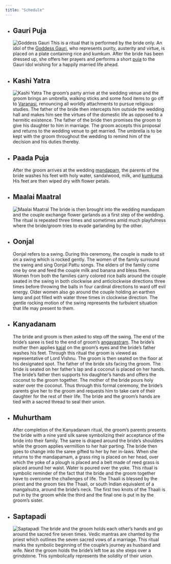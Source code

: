 ```yaml
---
title: "Schedule"
---
```


* ## Gauri Puja ##

   ![Goddess Gauri](../images/gauris.png)
   This is a ritual that is performed by the bride only. An idol of the [Goddess Gauri](https://en.wikipedia.org/wiki/Mahagauri), who represents purity, austerity and virtue, is placed on a plate containing rice and kumkum. After the bride has been dressed up, she offers her prayers and performs a short [puja](https://en.wikipedia.org/wiki/Puja_(Hinduism)) to the Gauri idol wishing for a happily married life ahead.

* ## Kashi Yatra ##

   ![Kashi Yatra](../images/kashi_lo.png)
   The groom’s party arrive at the wedding venue and the groom brings an umbrella, walking sticks and some food items to go off to [Varanasi](https://en.wikipedia.org/wiki/Varanasi), renouncing all worldly attachments to pursue religious studies. The father of the bride then intercepts him outside the wedding hall and makes him see the virtues of the domestic life as opposed to a hermitic existence. The father of the bride then promises the groom to give his daughter to him in marriage. The groom accepts this proposal and returns to the wedding venue to get married. The umbrella is to be kept with the groom throughout the wedding to remind him of the decision and his duties thereby.

* ## Paada Puja ##

   After the groom arrives at the wedding [mandapam](https://en.wikipedia.org/wiki/Mandapa), the parents of the bride washes his feet with holy water, sandalwood, milk, and [kumkuma](https://en.wikipedia.org/wiki/Kumkuma). His feet are then wiped dry with flower petals.

* ## Maalai Maatral ##

   ![Maalai Maatral](../images/maalai_lo.png)
   The bride is then brought into the wedding mandapam and the couple exchange flower garlands as a first step of the wedding. The ritual is repeated three times and sometimes amid much playfulness where the bride/groom tries to evade garlanding by the other.

* ## Oonjal ##

   Oonjal refers to a swing. During this ceremony, the couple is made to sit on a swing which is rocked gently. The women of the family surround the swing and sing Oonjal Pattu songs. The elders of the family come one by one and feed the couple milk and banana and bless them. Women from both the families carry colored rice balls around the couple seated in the swing in both clockwise and anticlockwise directions three times before throwing the balls in four cardinal directions to ward off evil energy. Older women also go around the couple holding an earthen lamp and pot filled with water three times in clockwise direction. The gentle rocking motion of the swing represents the turbulent situation that life may present to them.

* ## Kanyadanam ##

   The bride and groom is then asked to step off the swing. The end of the bride’s saree is tied to the end of groom’s [angavastram](https://www.utsavpedia.com/attires/angavastram-thundu/). The bride’s mother then applies [kajal](https://en.wikipedia.org/wiki/Kohl_(cosmetics)) on the groom’s eyes and the bride’s father washes his feet. Through this ritual the groom is viewed as representative of Lord Vishnu. The groom is then seated on the floor at his designated spot. The father of the bride sits facing the groom. The bride is seated on her father’s lap and a coconut is placed on her hands. The bride’s father then supports his daughter’s hands and offers the coconut to the groom together. The mother of the bride pours holy water over the coconut. Thus through this formal ceremony, the bride’s parents give her to the groom and requests him to take care of their daughter for the rest of their life. The bride and the groom’s hands are tied with a sacred thread to seal their union.

* ## Muhurtham ##

   After completion of the Kanyadanam ritual, the groom’s parents presents the bride with a nine yard silk saree symbolizing their acceptance of the bride into their family. The saree is draped around the bride’s shoulders while the groom applies vermillion to her hair parting. The bride then goes to change into the saree gifted to her by her in-laws. When she returns to the mandapamam, a grass ring is placed on her head, over which the yoke of a plough is placed and a belt made of reed grass is placed around her waist. Water is poured over the yoke. This ritual is symbolic reminder of the fact that the bride and the groom together have to overcome the challenges of life. The Thaali is blessed by the priest and the groom ties the Thaali, or south Indian equivalent of a mangalsutra, around the bride’s neck. The first two knots of the Thaali is put in by the groom while the third and the final one is put in by the groom’s sister.

* ## Saptapadi ##

   ![Saptapadi](../images/sapta_lo.png)
   The bride and the groom holds each other’s hands and go around the sacred fire seven times. Vedic mantras are chanted by the priest which outlines the seven sacred vows of a marriage. This ritual marks the symbolic beginning of the couple’s journey as husband and wife. Next the groom holds the bride’s left toe as she steps over a grindstone. This symbolically represents the solidity of their union.
